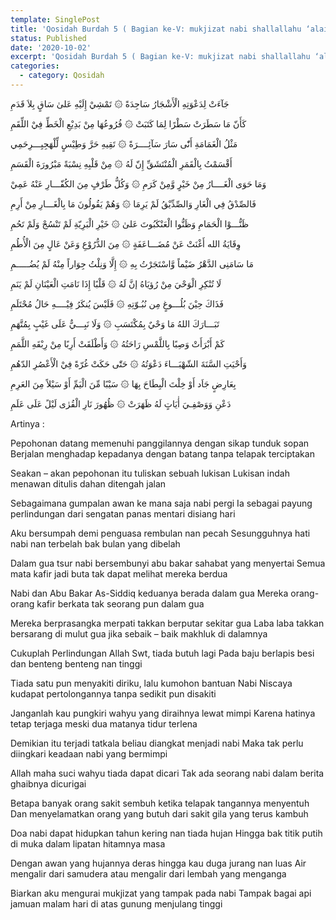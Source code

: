 ```yaml
---
template: SinglePost
title: 'Qosidah Burdah 5 ( Bagian ke-V: mukjizat nabi shallallahu ‘alaihi wasallam)'
status: Published
date: '2020-10-02'
excerpt: 'Qosidah Burdah 5 ( Bagian ke-V: mukjizat nabi shallallahu ‘alaihi wasallam)'
categories:
  - category: Qosidah
---
```


جَآءَتْ لِدَعْوَتِهِ الْأَشْجَارُ سَاجِدَةً   ۞    تَمْشِيْ إِلَيْهِ عَلىٰ سَاقٍ بِلاَ قَدَمِ

كَأَنّ مَا سَطَرَتْ سَطْرًا لِمَا كَتَبَتْ   ۞    فُرُوعُهَا مِنْ بَدِيْعِ الْخَطِّ فِيْ اللِّقَمِ

مَثْلُ الْغَمَامَةِ أَنّٰى سَارَ سَآئِــــرَةً   ۞   تَقِيهِ حَرَّ وَطِيْسٍ لِّلْهَجِيِـــرِحَمِي

أَقْسَمْتُ بِالْقَمَرِ الْمُنْتَشَقِّ إِنّ لَهُ   ۞   مِنْ قَلْبِهِ نِسْبَةً مَبْرُورَةَ الْقَسَمِ

وَمَا حَوَى الْغَــــارُ مِنْ خَيْرٍ وَّمِنْ كَرَمِ ۞ وَكُلُّ طَرْفٍ مِنَ الكُفّـــارِ عَنْهُ عَمِيْ

فَالصِّدْقُ فِي الْغَارِ وَالصِّدِّيْقُ لَمْ يَرِمَا ۞  وَهُمْ يَقُولُونَ مَا بِالْغَـــارِ مِنْ أَرِمِ

ظَنُّـــوْا الْحَمَامِ وَظَنُّوا الْعَنْكَبُوتَ عَلىٰ   ۞     خَيْرِ الْبَرِيّةِ لَمْ تَنْسُجْ وَلَمْ تَحُمِ

وِقَايَةُ الله أَغْنَتْ عَنْ مُضَـــاعَفَةٍ    ۞    مِنَ الدُّرُوْعِ وَعَنْ عَالٍ مِنَ الْأُطُمِ

مَا سَامَنِى الدَّهْرُ ضَيْماً وَّاسْتَجَرْتُ بِهِ ۞  إِلَّا وَنِلْتُ جِوَاراً مِنْهُ لَمْ يُضُـــــمِ

لَا تُنْكِرِ الْوَحْيَ مِنْ رُؤيَاهُ إنَّ لَهُ  ۞   قَلْبًا إِذَا نَامَتِ الْعَيْنَانِ لَمْ يَنَمِ

فَذَاكَ حِيْنَ بُلُـــوغٍ مِن نُبُـوّتِهِ   ۞   فَلَيْسَ يُنكَرُ فِيْــــهِ حَالُ مُحْتَلَمِ

تَبَـــارَكَ اللهُ مَا وَحْيٌ بِمُكْتَسَبِ  ۞   وَلَا نَبِـــيٌّ عَلَى غَيْبٍ بِمُتَّهَمِ

كَمْ أَبْرَأَتْ وَصِبًا بِاللَّمْسِ رَاحَتُهُ  ۞   وَأَطْلَقَتْ أَرِبًا مِنْ رِبْقَهِ اللَّمَمِ

وَأَحْيَتِ السَّنَةَ الشّهْبَـــاءَ دَعْوَتُهُ  ۞ حَتّٰى حَكَتْ غُرّةً فِيْ الْأَعْصُرِ الدّهُمِ

بِعَارِضٍ جَاَد أَوْ خِلْتَ الْبِطَاحَ بِهَا   ۞   سَيْبًا مِّنَ الْيَمِّ أَوْ سَيْلاً مِنَ العَرِمِ

دَعْنِ وَوَصْفِـيَ أٰيَاتٍ لَهُ ظَهَرَتْ   ۞   ظُهُورَ نَارِ الْقُرٰى لَيْلً عَلَى عَلَمِ



Artinya : 

Pepohonan datang memenuhi panggilannya dengan sikap tunduk sopan
Berjalan menghadap kepadanya dengan batang tanpa telapak terciptakan


Seakan – akan pepohonan itu tuliskan sebuah lukisan
Lukisan indah menawan ditulis dahan ditengah jalan

Sebagaimana gumpalan awan ke mana saja nabi pergi
Ia sebagai payung perlindungan dari sengatan panas mentari disiang hari

Aku bersumpah demi penguasa rembulan nan pecah
Sesungguhnya hati nabi nan terbelah bak bulan yang dibelah

Dalam gua tsur nabi bersembunyi abu bakar sahabat yang menyertai
Semua mata kafir jadi buta tak dapat melihat mereka berdua

Nabi dan Abu Bakar As-Siddiq keduanya berada dalam gua
Mereka orang-orang kafir berkata tak seorang pun dalam gua

Mereka berprasangka merpati takkan berputar sekitar gua
Laba laba takkan bersarang di mulut gua jika sebaik – baik makhluk di dalamnya

Cukuplah Perlindungan Allah Swt, tiada butuh lagi
Pada baju berlapis besi dan benteng benteng nan tinggi

Tiada satu pun menyakiti diriku, lalu kumohon bantuan Nabi
Niscaya kudapat pertolongannya tanpa sedikit pun disakiti

Janganlah kau pungkiri wahyu yang diraihnya lewat mimpi
Karena hatinya tetap terjaga meski dua matanya tidur terlena

Demikian itu terjadi tatkala beliau diangkat menjadi nabi
Maka tak perlu diingkari keadaan nabi yang bermimpi

Allah maha suci wahyu tiada dapat dicari
Tak ada seorang nabi dalam berita ghaibnya dicurigai

Betapa banyak orang sakit sembuh ketika telapak tangannya menyentuh
Dan menyelamatkan orang yang butuh dari sakit gila yang terus kambuh

Doa nabi dapat hidupkan tahun kering nan tiada hujan
Hingga bak titik putih di muka dalam lipatan hitamnya masa

Dengan awan yang hujannya deras hingga kau duga jurang nan luas
Air mengalir dari samudera atau mengalir dari lembah yang menganga

Biarkan aku mengurai mukjizat yang tampak pada nabi
Tampak bagai api jamuan malam hari di atas gunung menjulang tinggi
